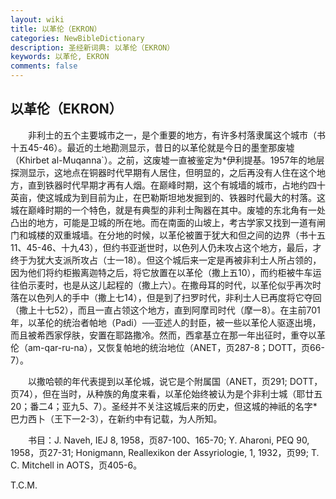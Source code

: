 ```yaml
---
layout: wiki
title: 以革伦（EKRON）
categories: NewBibleDictionary
description: 圣经新词典: 以革伦（EKRON）
keywords: 以革伦, EKRON
comments: false
---
```


## 以革伦（EKRON）

　　非利士的五个主要城市之一，是个重要的地方，有许多村落隶属这个城市（书十五45-46）。最近的土地勘测显示，昔日的以革伦就是今日的墨奎那废墟（Khirbet al-Muqanna`）。之前，这废墟一直被鉴定为*伊利提基。1957年的地层探测显示，这地点在铜器时代早期有人居住，但明显的，之后再没有人住在这个地方，直到铁器时代早期才再有人烟。在巅峰时期，这个有城墙的城市，占地约四十英亩，使这城成为到目前为止，在巴勒斯坦地发掘到的、铁器时代最大的村落。这城在巅峰时期的一个特色，就是有典型的非利士陶器在其中。废墟的东北角有一处凸出的地方，可能是卫城的所在地。而在南面的山坡上，考古学家又找到一道有闸门和城楼的双重城墙。在分地的时候，以革伦被置于犹大和但之间的边界（书十五11、45-46、十九43），但约书亚逝世时，以色列人仍未攻占这个地方，最后，才终于为犹大支派所攻占（士一18）。但这个城后来一定是再被非利士人所占领的，因为他们将约柜搬离迦特之后，将它放置在以革伦（撒上五10），而约柜被牛车运往伯示麦时，也是从这儿起程的（撒上六）。在撒母耳的时代，以革伦似乎再次时落在以色列人的手中（撒上七14），但是到了扫罗时代，非利士人已再度将它夺回（撒上十七52），而且一直占领这个地方，直到阿摩司时代（摩一8）。在主前701年，以革伦的统治者帕地（Padi）──亚述人的封臣，被一些以革伦人驱逐出境，而且被希西家俘肤，安置在耶路撒冷。然而，西拿基立在那一年出征时，重夺以革伦（am-qar-ru-na），又恢复帕地的统治地位（ANET，页287-8；DOTT，页66-7）。

　　以撒哈顿的年代表提到以革伦城，说它是个附属国（ANET，页291; DOTT，页74），但在当时，从种族的角度来看，以革伦始终被认为是个非利士城（耶廿五20；番二4；亚九5、7）。圣经并不关注这城后来的历史，但这城的神祇的名字*巴力西卜（王下一2-3），在新约中有记载，为人所知。

　　书目：J. Naveh, IEJ 8, 1958，页87-100、165-70; Y. Aharoni, PEQ 90, 1958，页27-31; Honigmann, Reallexikon der Assyriologie, 1, 1932，页99; T. C. Mitchell in AOTS，页405-6。

T.C.M.








